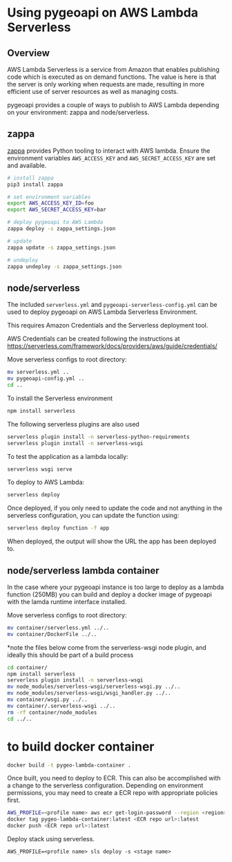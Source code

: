 # Using pygeoapi on AWS Lambda Serverless

## Overview

AWS Lambda Serverless is a service from Amazon that enables publishing
code which is executed as on demand functions.  The value is here is that
the server is only working when requests are made, resulting in more efficient
use of server resources as well as managing costs.

pygeoapi provides a couple of ways to publish to AWS Lambda depending on your
environment: zappa and node/serverless.

## zappa

[zappa](https://www.zappa.io) provides Python tooling to interact with AWS lambda.  Ensure the environment
variables `AWS_ACCESS_KEY` and `AWS_SECRET_ACCESS_KEY` are set and available.

```bash
# install zappa
pip3 install zappa

# set environment variables
export AWS_ACCESS_KEY_ID=foo
export AWS_SECRET_ACCESS_KEY=bar

# deploy pygeoapi to AWS Lambda
zappa deploy -s zappa_settings.json

# update
zappa update -s zappa_settings.json

# undeploy
zappa undeploy -s zappa_settings.json
```

## node/serverless

The included `serverless.yml` and `pygeoapi-serverless-config.yml` can be used to deploy pygeoapi
on AWS Lambda Serverless Environment. 

This requires Amazon Credentials and the Serverless deployment tool.

AWS Credentials can be created following the instructions at https://serverless.com/framework/docs/providers/aws/guide/credentials/

Move serverless configs to root directory:

```bash
mv serverless.yml ..
mv pygeoapi-config.yml ..
cd ..
```

To install the Serverless environment


```bash
npm install serverless
```

The following serverless plugins are also used

```bash
serverless plugin install -n serverless-python-requirements
serverless plugin install -n serverless-wsgi
```

To test the application as a lambda locally:

```bash
serverless wsgi serve
```

To deploy to AWS Lambda:

```bash
serverless deploy
```

Once deployed, if you only need to update the code and not anything in the serverless configuration, you can update the function using:

```bash
serverless deploy function -f app
```

When deployed, the output will show the URL the app has been deployed to.

## node/serverless lambda container

In the case where your pygeoapi instance is too large to deploy as a lambda function (250MB) you can build and deploy
a docker image of pygeoapi with the lamda runtime interface installed. 

Move serverless configs to root directory:

```bash
mv container/serverless.yml ../..
mv container/DockerFile ../..
```

*note the files below come from the serverless-wsgi node plugin, and ideally this should be part of a build process
```bash
cd container/
npm install serverless
serverless plugin install -n serverless-wsgi
mv node_modules/serverless-wsgi/serverless-wsgi.py ../..
mv node_modules/serverless-wsgi/wsgi_handler.py ../..
mv container/wsgi.py ../..
mv container/.serverless-wsgi ../..
rm -rf container/node_modules
cd ../..
```

# to build docker container
```bash
docker build -t pygeo-lambda-container .
```

Once built, you need to deploy to ECR. This can also be accomplished with a change to the serverless configuration.
Depending on environment permissions, you may need to create a ECR repo with appropriate policies first.

```bash
AWS_PROFILE=<profile name> aws ecr get-login-password --region <region> | docker login --username AWS --password-stdin <ECR repo url>
docker tag pygeo-lambda-container:latest <ECR repo url>:latest
docker push <ECR repo url>:latest
```


Deploy stack using serverless. 

```
AWS_PROFILE=<profile name> sls deploy -s <stage name>
```
